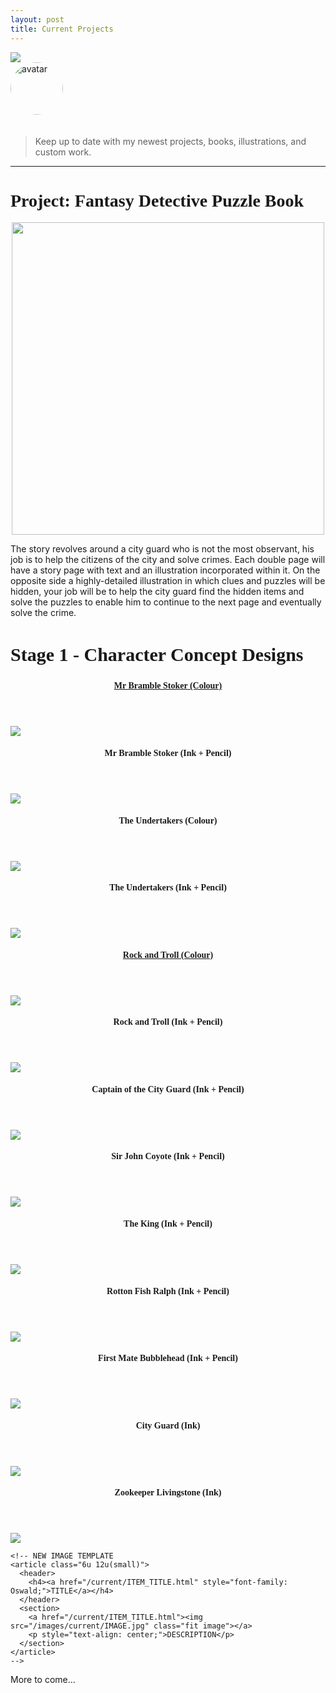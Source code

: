 ```yaml
---
layout: post
title: Current Projects
---
```


<img src="/images/custom/UnderConstruction.jpg" class="fit image">

<section>
  <img src="/images/avatar.jpg" alt="avatar" style="width: 6em; margin-bottom: 20px; border-radius: 200px;" />
  <blockquote>
    <p>Keep up to date with my newest projects, books, illustrations, and custom work.</p>
  </blockquote>
</section>

<hr>

<!-- PROJECT START -->
<h1 style="font-family: Pacifico;">Project: Fantasy Detective Puzzle Book</h1>

<center><img src="/images/OUaCLogo.jpg" class="image" width="500px"></center>

The story revolves around a city guard who is not the most observant, his job is to help the citizens of the city and solve crimes. Each double page will have a story page with text and an illustration incorporated within it. On the opposite side a highly-detailed illustration in which clues and puzzles will be hidden, your job will be to help the city guard find the hidden items and solve the puzzles to enable him to continue to the next page and eventually solve the crime.

<h2 style="font-family: Pacifico; font-size: 30px;">Stage 1 - Character Concept Designs</h2>

<section>
  <div class="row">
    <article class="6u 12u(small)">
      <header>
        <h4><a href="/current/mr-bramble-stoker-fullwidth.html" style="font-family: Oswald;">Mr Bramble Stoker (Colour)</a></h4>
      </header>
      <section>
        <a href="/current/mr-bramble-stoker-fullwidth.html"><img src="/images/current/MrStoker800X800.jpg" class="fit image"></a>
        <p style="text-align: center;"></p>
      </section>
    </article>
    <article class="6u 12u(small)">
      <header>
        <h4 style="font-family: Oswald;">Mr Bramble Stoker (Ink + Pencil)</h4>
      </header>
      <section>
        <img src="/images/current/MrStokerInk800x800.jpg" class="fit image">
        <p style="text-align: center;"></p>
      </section>
    </article>
    <article class="6u 12u(small)">
      <header>
        <h4 style="font-family: Oswald;">The Undertakers (Colour)</h4>
      </header>
      <section>
        <img src="/images/current/BrainsWolfgang800x800.jpg" class="fit image">
        <p style="text-align: center;"></p>
      </section>
    </article>
    <article class="6u 12u(small)">
      <header>
        <h4 style="font-family: Oswald;">The Undertakers (Ink + Pencil)</h4>
      </header>
      <section>
        <img src="/images/current/BrainsWolfgangInk800x800.jpg" class="fit image">
        <p style="text-align: center;"></p>
      </section>
    </article>
    <article class="6u 12u(small)">
      <header>
        <h4><a href="/current/rock-troll-fullwidth.html" style="font-family: Oswald;">Rock and Troll (Colour)</a></h4>
      </header>
      <section>
        <a href="/current/rock-troll-fullwidth.html"><img src="/images/current/RockandTroll800x800.jpg" class="fit image"></a>
        <p style="text-align: center;"></p>
      </section>
    </article>
    <article class="6u 12u(small)">
    <header>
      <h4 style="font-family: Oswald;">Rock and Troll (Ink + Pencil)</h4>
    </header>
      <section>
        <img src="/images/current/RockandTrollInk800x800.jpg" class="fit image">
        <p style="text-align: center;"></p>
      </section>
    </article>
    <article class="6u 12u(small)">
      <header>
        <h4 style="font-family: Oswald;">Captain of the City Guard (Ink + Pencil)</h4>
      </header>
      <section>
        <img src="/images/current/CaptainCityGuardInk800x800.jpg" class="fit image">
        <p style="text-align: center;"></p>
      </section>
    </article>
    <article class="6u 12u(small)">
      <header>
        <h4 style="font-family: Oswald;">Sir John Coyote (Ink + Pencil)</h4>
      </header>
      <section>
        <img src="/images/current/SirJohnCoyoteInk800x800.jpg" class="fit image">
        <p style="text-align: center;"></p>
      </section>
    </article>
    <article class="6u 12u(small)">
      <header>
        <h4 style="font-family: Oswald;">The King (Ink + Pencil)</h4>
      </header>
      <section>
        <img src="/images/current/TheKingInk800x800.jpg" class="fit image">
        <p style="text-align: center;"></p>
      </section>
    </article>
    <article class="6u 12u(small)">
      <header>
        <h4 style="font-family: Oswald;">Rotton Fish Ralph (Ink + Pencil)</h4>
      </header>
      <section>
        <img src="/images/current/RottonFishRalphInk800x800.jpg" class="fit image">
        <p style="text-align: center;"></p>
      </section>
    </article>
    <article class="6u 12u(small)">
      <header>
        <h4 style="font-family: Oswald;">First Mate Bubblehead (Ink + Pencil)</h4>
      </header>
      <section>
        <img src="/images/current/FirstMateBubbleheadInk800x800.jpg" class="fit image">
        <p style="text-align: center;"></p>
      </section>
    </article>
    <article class="6u 12u(small)">
      <header>
        <h4 style="font-family: Oswald;">City Guard (Ink)</h4>
      </header>
      <section>
        <img src="/images/current/CityGuardInk800x800.jpg" class="fit image">
        <p style="text-align: center;"></p>
      </section>
    </article>
    <article class="6u 12u(small)">
      <header>
        <h4 style="font-family: Oswald;">Zookeeper Livingstone (Ink)</h4>
      </header>
      <section>
        <img src="/images/current/ZookeeperLivingstoneInk800x800.jpg" class="fit image">
        <p style="text-align: center;"></p>
      </section>
    </article>

    <!-- NEW IMAGE TEMPLATE
    <article class="6u 12u(small)">
      <header>
        <h4><a href="/current/ITEM_TITLE.html" style="font-family: Oswald;">TITLE</a></h4>
      </header>
      <section>
        <a href="/current/ITEM_TITLE.html"><img src="/images/current/IMAGE.jpg" class="fit image"></a>
        <p style="text-align: center;">DESCRIPTION</p>
      </section>
    </article>
    -->
  </div>
</section>

<!-- PROJECT END -->

More to come...
